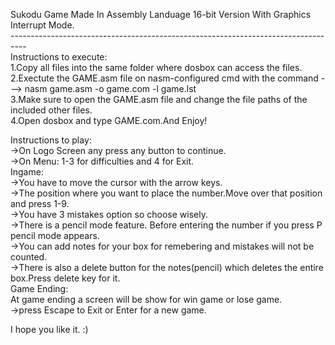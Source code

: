 Sukodu Game Made In Assembly Landuage 16-bit Version With Graphics Interrupt Mode.<br>
----------------------------------------------------------------------------------<br>
Instructions to execute:<br>
1.Copy all files into the same folder where dosbox can access the files.<br>
2.Exectute the GAME.asm file on nasm-configured cmd with the command  ---> nasm game.asm -o game.com -l game.lst<br>
3.Make sure to open the GAME.asm file and change the file paths of the included other files.<br>
4.Open dosbox and type GAME.com.And Enjoy!<br>

Instructions to play:<br>
->On Logo Screen any press any button to continue.<br>
->On Menu: 1-3 for difficulties and 4 for Exit.<br>
Ingame:<br>
->You have to move the cursor with the arrow keys.<br>
->The position where you want to place the number.Move over that position and press 1-9.<br>
->You have 3 mistakes option so choose wisely.<br>
->There is a pencil mode feature. Before entering the number if you press P pencil mode appears.<br>
->You can add notes for your box for remebering and mistakes will not be counted.<br>
->There is also a delete button for the notes(pencil) which deletes the entire box.Press delete key for it.<br>
Game Ending:<br>
At game ending a screen will be show for win game or lose game.<br>
->press Escape to Exit or Enter for a new game.<br>

I hope you like it. :)

